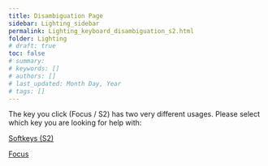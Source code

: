 ```yaml
---
title: Disambiguation Page
sidebar: Lighting_sidebar
permalink: Lighting_keyboard_disambiguation_s2.html
folder: Lighting
# draft: true
toc: false
# summary: 
# keywords: []
# authors: []
# last_updated: Month Day, Year
# tags: []
---
```


The key you click (Focus / S2) has two very different usages. Please select which key you are looking for help with:

[Softkeys (S2)](./Lighting_keyboard_softkeys.html)

[Focus](./Lighting_keyboard_encoderpages.html)